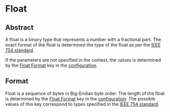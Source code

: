 # Float

## Abstract

A float is a binary type that represents a number with a fractional part. The exact format of the float is determined the type of the float as per the [IEEE 754 standard](https://ieeexplore.ieee.org/document/8766229).

If the parameters are not specified in the context, the values is determined by the [Float Format](/configuration/Float%20Format.md) key in the [configuration](/configuration/Configuration.md#configuration-table).

## Format

Float is a sequence of bytes in Big-Endian byte order. The length of the float is determined by the [Float Format](/configuration/Float%20Format.md) key in the [configuration](/configuration/Configuration.md#configuration-table). The possible values of this key correspond to types specified in the [IEEE 754 standard](https://ieeexplore.ieee.org/document/8766229).